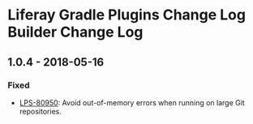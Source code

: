 # Liferay Gradle Plugins Change Log Builder Change Log

## 1.0.4 - 2018-05-16

### Fixed
- [LPS-80950]: Avoid out-of-memory errors when running on large Git
repositories.

[LPS-80950]: https://issues.liferay.com/browse/LPS-80950